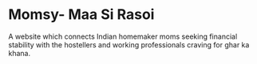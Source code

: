 # Momsy- Maa Si Rasoi
 A website which connects Indian homemaker moms seeking financial stability with the hostellers and working professionals craving for ghar ka khana.

